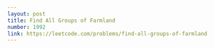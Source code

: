 ```yaml
---
layout: post
title: Find All Groups of Farmland
number: 1992
link: https://leetcode.com/problems/find-all-groups-of-farmland
---
```

